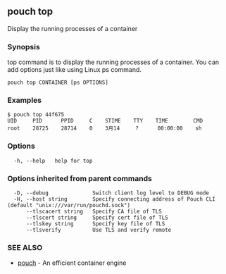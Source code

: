 ## pouch top

Display the running processes of a container

### Synopsis

top command is to display the running processes of a container. You can add options just like using Linux ps command.

```
pouch top CONTAINER [ps OPTIONS]
```

### Examples

```
$ pouch top 44f675
UID     PID      PPID     C    STIME    TTY    TIME        CMD
root    28725    28714    0    3月14     ?      00:00:00    sh

```

### Options

```
  -h, --help   help for top
```

### Options inherited from parent commands

```
  -D, --debug              Switch client log level to DEBUG mode
  -H, --host string        Specify connecting address of Pouch CLI (default "unix:///var/run/pouchd.sock")
      --tlscacert string   Specify CA file of TLS
      --tlscert string     Specify cert file of TLS
      --tlskey string      Specify key file of TLS
      --tlsverify          Use TLS and verify remote
```

### SEE ALSO

* [pouch](pouch.md)	 - An efficient container engine


